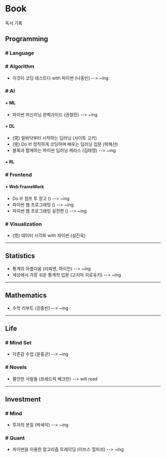 # Book 
독서 기록

## Programming
### # Language

### # Algorithm

- 이것이 코딩 테스트다 with 파이썬 (나동빈) --> ~ing

### # AI
#### + ML

- 파이썬 머신러닝 완벽가이드 (권철민) --> ~ing


#### + DL

- (完) 밑바닥부터 시작하는 딥러닝 (사이토 고키)
- (完) Do it! 정직하게 코딩하며 배우는 딥러닝 입문 (박해선)
- 블록과 함께하는 파이썬 딥러닝 케라스 (김태영) --> ~ing


#### + RL


### # Frontend
#### + Web FrameWork

- Do it! 점프 투 장고 () --> ~ing
- 파이썬 웹 프로그래밍 () --> ~ing
- 파이썬 웹 프로그래밍 실전편 () --> ~ing


### # Visualization

- (完) 데이터 시각화 with 파이썬 (설진욱)

------------------------------------
 
## Statistics

- 통계의 아름다움 (리찌엔, 하이언)  --> ~ing
- 세상에서 가장 쉬운 통계학 입문 (고지마 히로유키)  --> ~ing

------------------------------------

## Mathematics

- 수학 리부트 (강중빈) --> ~ing

------------------------------------

## Life

### # Mind Set

- 자존감 수업 (윤홍균) --> ~ing

### # Novels

- 불안한 사람들 (프레드릭 베크만) --> will read

------------------------------------

## Investment
### # Mind

- 투자의 본질 (박세익) --> ~ing

### # Quant

- 파이썬을 이용한 알고리즘 트레이딩 (이브스 힐피쉬) --> ~ing